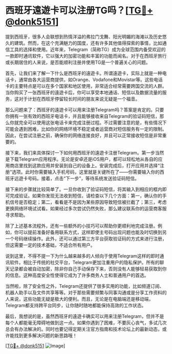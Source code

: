 # 西班牙遠遊卡可以注册TG吗？[[TG💪+ @donk5151](https://t.me/s/donk5151)]

提到西班牙，很多人会联想到热情洋溢的弗拉门戈舞、阳光明媚的海滩以及历史悠久的建筑。然而，在这个充满魅力的国度，还有许多其他值得探索的事情，比如通信工具的选择和使用。近年来，Telegram（简称TG）成为全球范围内备受欢迎的一款即时通讯软件，它以强大的加密功能和丰富的功能而闻名。对于在西班牙旅行或长期居住的人来说，是否能顺利注册并使用TG是一个普遍关心的问题。

首先，让我们来了解一下什么是西班牙的遠遊卡。所谓遠遊卡，实际上就是一种电话卡，通常由各大运营商提供，如Orange、Vodafone和Movistar等。这些电话卡的主要特点是可以在多个国家和地区使用，非常适合经常需要跨国交流的人群。当你购买了一张西班牙的遠遊卡后，你可以享受本地通话、短信以及数据流量的服务，这对于计划在西班牙停留较长时间的朋友来说无疑是一个福音。

那么问题来了：西班牙的遠遊卡可以用来注册Telegram吗？答案是肯定的。只要你拥有一张有效的西班牙电话卡，并且能够接收来自Telegram的验证码短信，那么你就完全可以使用这张电话卡来完成注册过程。不过需要注意的是，有些情况下可能会遇到困难，比如你的网络环境不稳定或者运营商对短信服务有一定的限制。因此，在尝试注册之前，确保你的网络连接良好，并且可以正常接收短信是非常重要的。

接下来，我们来具体探讨一下如何用西班牙的遠遊卡注册Telegram。第一步当然是下载Telegram应用程序。无论是安卓还是iOS用户，都可以轻松地从各自的应用商店里找到这款应用并安装到自己的设备上。安装完成后，打开应用并选择“注册”选项。此时你需要输入手机号码，这里就是关键所在了——你需要输入你的西班牙远遊卡号码。接着，点击“下一步”，等待系统发送验证码短信。

接下来的步骤就比较简单了。一旦你收到了验证码短信，将其输入到相应的框内即可完成验证。如果你发现无法收到短信，请检查以下几个方面：第一，确认你的手机信号是否稳定；第二，看看是不是因为某些原因导致短信被拦截了；第三，考虑更换网络环境试试看。如果经过多次尝试仍然失败，那么建议联系你的运营商客服寻求帮助。

除了上述基本流程外，还有一些额外的小技巧可以帮助你更顺利地完成注册。例如，你可以提前准备好备用联系方式，这样即使主号码出现问题也能及时切换到另一个号码继续操作。此外，还可以通过第三方平台获取验证码的方式来进行注册，但这需要一定的技术基础，不适合所有用户。

说到这里，不得不提一下为什么越来越多的人倾向于使用Telegram这样的即时通讯软件。相比于传统的社交平台，Telegram更加注重用户的隐私保护。所有的聊天记录都会被自动加密，除非你自己手动保存下来，否则没有人能够轻易获取到你的信息。这种高度安全性使得它成为了许多商务人士和普通用户的首选。

当然啦，除了安全性之外，Telegram还提供了很多实用的功能，比如频道订阅、机器人助手以及文件共享等等。对于那些需要频繁与同事沟通或是分享工作资料的人来说，这些功能无疑是极大的便利。而且，无论是在电脑端还是移动端，Telegram都支持跨平台同步，让你随时随地都能保持高效的工作状态。

最后，我想说的是，虽然西班牙的遠遊卡确实可以用来注册Telegram，但并不是每个人都能毫无障碍地做到这一点。如果你遇到了困难，不要灰心丧气，多试几次总会有办法解决的。同时也要记得定期关注官方指南和技术论坛上的最新动态，或许能找到更多解决问题的新思路哦！

[[TG💪+ @donk5151](https://t.me/s/donk5151) ![Image](https://i.postimg.cc/rwNCRYN7/Snipaste-2025-04-30-17-27-05.png)]
